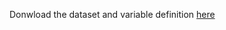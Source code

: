 Donwload the dataset and variable definition [here](https://zindi.africa/competitions/financial-inclusion-in-africa/data)
